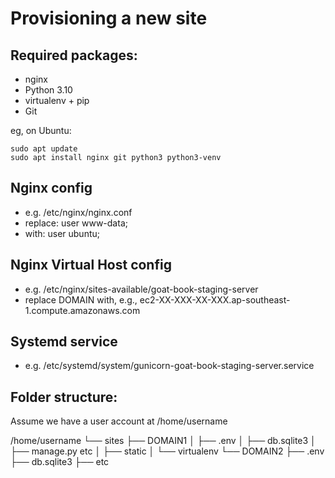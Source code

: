 Provisioning a new site
=======================

## Required packages:

* nginx
* Python 3.10
* virtualenv + pip
* Git

eg, on Ubuntu:

    sudo apt update
    sudo apt install nginx git python3 python3-venv

## Nginx config
* e.g. /etc/nginx/nginx.conf
* replace: user www-data; 
*    with: user ubuntu;


## Nginx Virtual Host config

* e.g. /etc/nginx/sites-available/goat-book-staging-server
* replace DOMAIN with, e.g., ec2-XX-XXX-XX-XXX.ap-southeast-1.compute.amazonaws.com

## Systemd service

* e.g. /etc/systemd/system/gunicorn-goat-book-staging-server.service


## Folder structure:

Assume we have a user account at /home/username

/home/username
└── sites
    ├── DOMAIN1
    │    ├── .env
    │    ├── db.sqlite3
    │    ├── manage.py etc
    │    ├── static
    │    └── virtualenv
    └── DOMAIN2
         ├── .env
         ├── db.sqlite3
         ├── etc
         